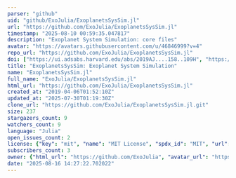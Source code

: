 ```yaml
---
parser: "github"
uid: "github/ExoJulia/ExoplanetsSysSim.jl"
url: "https://github.com/ExoJulia/ExoplanetsSysSim.jl"
timestamp: "2025-08-10 00:59:35.047817"
description: "Exoplanet System Simulation: core files"
avatar: "https://avatars.githubusercontent.com/u/46846999?v=4"
repo_url: "https://github.com/ExoJulia/ExoplanetsSysSim.jl"
doi: ["https://ui.adsabs.harvard.edu/abs/2019AJ....158..109H", "https://ui.adsabs.harvard.edu/abs/2025ascl.soft07001F/abstract"]
title: "ExoplanetsSysSim: Exoplanet System Simulation"
name: "ExoplanetsSysSim.jl"
full_name: "ExoJulia/ExoplanetsSysSim.jl"
html_url: "https://github.com/ExoJulia/ExoplanetsSysSim.jl"
created_at: "2019-04-06T01:52:10Z"
updated_at: "2025-07-30T01:19:30Z"
clone_url: "https://github.com/ExoJulia/ExoplanetsSysSim.jl.git"
size: 237
stargazers_count: 9
watchers_count: 9
language: "Julia"
open_issues_count: 2
license: {"key": "mit", "name": "MIT License", "spdx_id": "MIT", "url": "https://api.github.com/licenses/mit", "node_id": "MDc6TGljZW5zZTEz"}
subscribers_count: 3
owner: {"html_url": "https://github.com/ExoJulia", "avatar_url": "https://avatars.githubusercontent.com/u/46846999?v=4", "login": "ExoJulia", "type": "Organization"}
date: "2025-08-16 14:27:22.702022"
---
```

